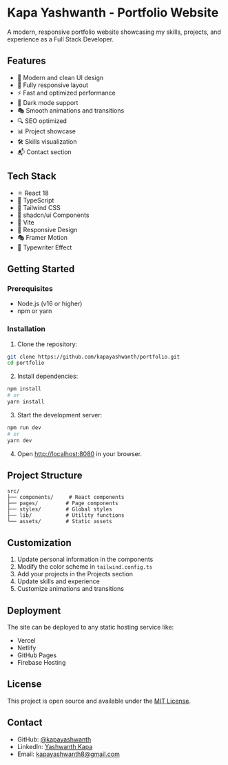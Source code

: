 # Kapa Yashwanth - Portfolio Website

A modern, responsive portfolio website showcasing my skills, projects, and experience as a Full Stack Developer.

## Features

- 🎨 Modern and clean UI design
- 📱 Fully responsive layout
- ⚡ Fast and optimized performance
- 🌙 Dark mode support
- 🎭 Smooth animations and transitions
- 🔍 SEO optimized
- 📊 Project showcase
- 🛠️ Skills visualization
- 📬 Contact section

## Tech Stack

- ⚛️ React 18
- 📘 TypeScript
- 🎨 Tailwind CSS
- 🎯 shadcn/ui Components
- 🚀 Vite
- 📱 Responsive Design
- 🎭 Framer Motion
- 📝 Typewriter Effect

## Getting Started

### Prerequisites

- Node.js (v16 or higher)
- npm or yarn

### Installation

1. Clone the repository:

```bash
git clone https://github.com/kapayashwanth/portfolio.git
cd portfolio
```

2. Install dependencies:

```bash
npm install
# or
yarn install
```

3. Start the development server:

```bash
npm run dev
# or
yarn dev
```

4. Open [http://localhost:8080](http://localhost:8080) in your browser.

## Project Structure

```
src/
├── components/     # React components
├── pages/         # Page components
├── styles/        # Global styles
├── lib/           # Utility functions
└── assets/        # Static assets
```

## Customization

1. Update personal information in the components
2. Modify the color scheme in `tailwind.config.ts`
3. Add your projects in the Projects section
4. Update skills and experience
5. Customize animations and transitions

## Deployment

The site can be deployed to any static hosting service like:

- Vercel
- Netlify
- GitHub Pages
- Firebase Hosting

## License

This project is open source and available under the [MIT License](LICENSE).

## Contact

- GitHub: [@kapayashwanth](https://github.com/kapayashwanth)
- LinkedIn: [Yashwanth Kapa](https://www.linkedin.com/in/yashwanth-kapa)
- Email: kapayashwanth8@gmail.com

